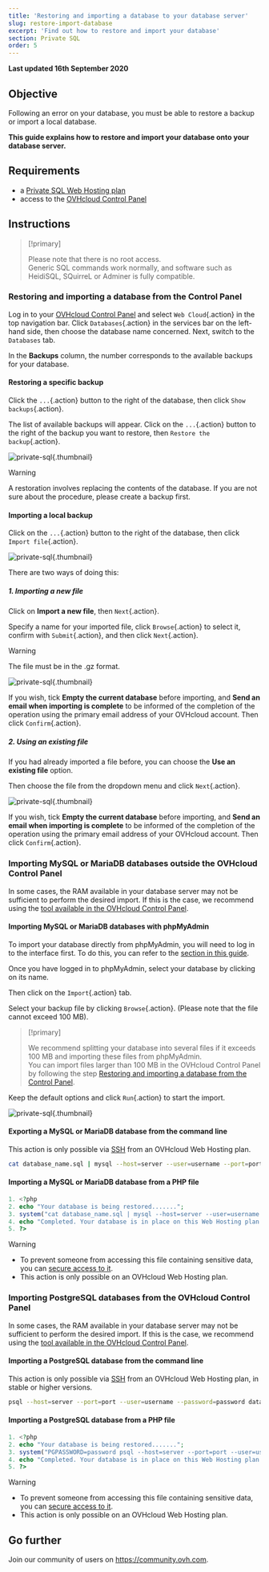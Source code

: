 ```yaml
---
title: 'Restoring and importing a database to your database server'
slug: restore-import-database
excerpt: 'Find out how to restore and import your database'
section: Private SQL
order: 5
---
```


**Last updated 16th September 2020**

## Objective

Following an error on your database, you must be able to restore a backup or import a local database. 

**This guide explains how to restore and import your database onto your database server.**

## Requirements

- a [Private SQL Web Hosting plan](https://www.ovh.com/sg/web-hosting/sql-options.xml)
- access to the [OVHcloud Control Panel](https://ca.ovh.com/auth/?action=gotomanager)

## Instructions

> [!primary]
>
> Please note that there is no root access.
> <br> Generic SQL commands work normally, and software such as HeidiSQL, SQuirreL or Adminer is fully compatible.
> 

### Restoring and importing a database from the Control Panel

Log in to your [OVHcloud Control Panel](https://ca.ovh.com/auth/?action=gotomanager) and select `Web Cloud`{.action} in the top navigation bar. Click `Databases`{.action} in the services bar on the left-hand side, then choose the database name concerned. Next, switch to the `Databases` tab.

In the **Backups** column, the number corresponds to the available backups for your database.

#### Restoring a specific backup

Click the `...`{.action} button to the right of the database, then click `Show backups`{.action}.

The list of available backups will appear. Click on the `...`{.action} button to the right of the backup you want to restore, then `Restore the backup`{.action}.

![private-sql](images/private-sql-restore01.png){.thumbnail}

> [!warning]
>
> A restoration involves replacing the contents of the database.
> If you are not sure about the procedure, please create a backup first.
> 

#### Importing a local backup

Click on the `...`{.action} button to the right of the database, then click `Import file`{.action}.

![private-sql](images/private-sql-import01.png){.thumbnail}

There are two ways of doing this:

##### 1\. Importing a new file

Click on **Import a new file**, then `Next`{.action}.

Specify a name for your imported file, click `Browse`{.action} to select it, confirm with `Submit`{.action}, and then click `Next`{.action}.

> [!warning]
>
> The file must be in the .gz format.
> 

![private-sql](images/private-sql-import02.png){.thumbnail}

If you wish, tick **Empty the current database** before importing, and **Send an email when importing is complete** to be informed of the completion of the operation using the primary email address of your OVHcloud account. Then click `Confirm`{.action}.

##### 2\. Using an existing file

If you had already imported a file before, you can choose the **Use an existing file** option.

Then choose the file from the dropdown menu and click `Next`{.action}.

![private-sql](images/private-sql-import03.png){.thumbnail}

If you wish, tick **Empty the current database** before importing, and **Send an email when importing is complete** to be informed of the completion of the operation using the primary email address of your OVHcloud account. Then click `Confirm`{.action}.

### Importing MySQL or MariaDB databases outside the OVHcloud Control Panel

In some cases, the RAM available in your database server may not be sufficient to perform the desired import. If this is the case, we recommend using the [tool available in the OVHcloud Control Panel](./#restoring-and-importing-a-database-from-the-control-panel).

#### Importing MySQL or MariaDB databases with phpMyAdmin

To import your database directly from phpMyAdmin, you will need to log in to the interface first. To do this, you can refer to the [section in this guide](../connecting-to-database-on-database-server/#logging-in-to-a-mysql-or-mariadb-database).

Once you have logged in to phpMyAdmin, select your database by clicking on its name.

Then click on the `Import`{.action} tab.

Select your backup file by clicking `Browse`{.action}. (Please note that the file cannot exceed 100 MB).

> [!primary]
>
> We recommend splitting your database into several files if it exceeds 100 MB and importing these files from phpMyAdmin.<br>
> You can import files larger than 100 MB in the OVHcloud Control Panel by following the step [Restoring and importing a database from the Control Panel](./#restoring-and-importing-a-database-from-the-control-panel).

Keep the default options and click `Run`{.action} to start the import.

![private-sql](images/private-sql-import04.png){.thumbnail}

#### Exporting a MySQL or MariaDB database from the command line

This action is only possible via [SSH](../web_hosting_ssh_on_web_hosting_packages/) from an OVHcloud Web Hosting plan.

```bash
cat database_name.sql | mysql --host=server --user=username --port=port --password=password database_name
```

#### Importing a MySQL or MariaDB database from a PHP file

```php
1. <?php
2. echo "Your database is being restored.......";
3. system("cat database_name.sql | mysql --host=server --user=username --port=port --password=password database_name");
4. echo "Completed. Your database is in place on this Web Hosting plan.";
5. ?>
```

> [!warning]
>
> - To prevent someone from accessing this file containing sensitive data, you can [secure access to it](../how_to_password_protect_a_directory_on_your_website/).
> - This action is only possible on an OVHcloud Web Hosting plan.
>

### Importing PostgreSQL databases from the OVHcloud Control Panel

In some cases, the RAM available in your database server may not be sufficient to perform the desired import. If this is the case, we recommend using the [tool available in the OVHcloud Control Panel](./#restoring-and-importing-a-database-from-the-control-panel).

#### Importing a PostgreSQL database from the command line

This action is only possible via [SSH](../web_hosting_ssh_on_web_hosting_packages/) from an OVHcloud Web Hosting plan, in stable or higher versions.

```bash
psql --host=server --port=port --user=username --password=password database_name < database_name.sql
```

#### Importing a PostgreSQL database from a PHP file

```php
1. <?php
2. echo "Your database is being restored.......";
3. system("PGPASSWORD=password psql --host=server --port=port --user=username --password=password database_name < database_name.sql");
4. echo "Completed. Your database is in place on this Web Hosting plan.";
5. ?>
```

> [!warning]
>
> - To prevent someone from accessing this file containing sensitive data, you can [secure access to it](../how_to_password_protect_a_directory_on_your_website/).
> - This action is only possible on an OVHcloud Web Hosting plan.
>

## Go further

Join our community of users on <https://community.ovh.com>.
